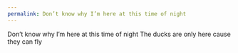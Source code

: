 ```yaml
---
permalink: Don’t know why I’m here at this time of night
---
```

Don’t know why I’m here at this time of night 
The ducks are only here cause they can fly